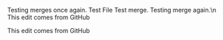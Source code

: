 Testing merges once  again.
Test File
Test merge.
Testing merge again.\n
This edit comes from GitHub


This edit comes from GitHub